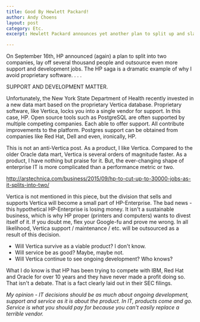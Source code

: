 ```yaml
---
title: Good By Hewlett Packard!
author: Andy Choens
layout: post
category: Etc.
excerpt: Hewlett Packard announces yet another plan to split up and slash more jobs.

---
```


On September 16th, HP announced (again) a plan to split into two
companies, lay off several thousand people and outsource even more
support and development jobs. The HP saga is a dramatic example of why
I avoid proprietary software. . . .

SUPPORT AND DEVELOPMENT MATTER.

Unfortunately, the New York State Department of Health recently
invested in a new data mart based on the proprietary Vertica
database. Proprietary software, like Vertica, locks you into a single
vendor for support. In this case, HP. Open source tools such as
PostgreSQL are often supported by multiple competing companies. Each
able to offer support. All contribute improvements to the platform.
Postgres support can be obtained from companies like Red Hat, Dell and
even, ironically, HP.

This is not an anti-Vertica post. As a product, I like
Vertica. Compared to the older Oracle data mart, Vertica is several
orders of magnitude faster. As a product, I have nothing but praise
for it. But, the ever-changing shape of enterprise IT is more
complicated than a performance metric or two.

http://arstechnica.com/business/2015/09/hp-to-cut-up-to-30000-jobs-as-it-splits-into-two/​

Vertica is not mentioned in this piece, but the division that sells
and supports Vertica will become a small part of HP-Enterprise. The
bad news - this hypothetical HP-Enterprise is losing money. It isn't a
sustainable business, which is why HP proper (printers and computers)
wants to divest itself of it. If you doubt me, flex your Google-fu and
prove me wrong. In all likelihood, Vertica support / maintenance /
etc. will be outsourced as a result of this decision.

- Will Vertica survive as a viable product?  I don't know.
- Will service be as good? Maybe, maybe not.
- Will Vertica continue to see ongoing development? Who knows?

What I do know is that HP has been trying to compete with IBM, Red Hat
and Oracle for over 10 years and they have never made a profit doing
so. That isn't a debate. That is a fact clearly laid out in their SEC
filings.

*My opinion - IT decisions should be as much about ongoing development,
support and service as it is about the product. In IT, products come
and go. Service is what you should pay for because you can't easily
replace a terrible vendor.*
